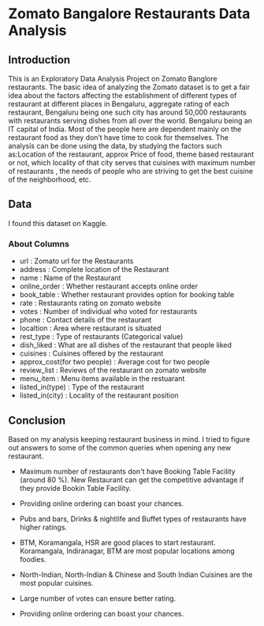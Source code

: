 # Zomato Bangalore Restaurants Data Analysis

## Introduction
This is an Exploratory Data Analysis Project on Zomato Banglore restaurants. The basic idea of analyzing the Zomato dataset is to get a fair idea about the factors affecting the establishment of different types of restaurant at different places in Bengaluru, aggregate rating of each restaurant, Bengaluru being one such city has around 50,000 restaurants with restaurants serving dishes from all over the world. Bengaluru being an IT capital of India. Most of the people here are dependent mainly on the restaurant food as they don’t have time to cook for themselves.
The analysis can be done using the data, by studying the factors such as:Location of the restaurant, approx Price of food, theme based restaurant or not, which locality of that city serves that cuisines with maximum number of restaurants , the needs of people who are striving to get the best cuisine of the neighborhood, etc.

## Data
I found this dataset on Kaggle.

### About Columns

* url : Zomato url for the Restaurants 
* address : Complete location of the Restaurant
* name : Name of the Restaurant
* online_order : Whether restaurant accepts online order
* book_table : Whether restaurant provides option for booking table
* rate : Restaurants rating on zomato website 
* votes : Number of individual who voted for restaurants
* phone : Contact details of the restaurant
* localtion : Area where restaurant is situated
* rest_type : Type of restaurants (Categorical value)
* dish_liked : What are all dishes of the restaurant that people liked 
* cuisines : Cuisines offered by the restaurant
* approx_cost(for two people) : Average cost for two people 
* review_list : Reviews of the restaurant on zomato website
* menu_item : Menu items available in the restuarant
* listed_in(type) : Type of the restaurant
* listed_in(city) : Locality of the restaurant position

## Conclusion

Based on my analysis keeping restaurant business in mind. I tried to figure out answers to some of the common queries when opening any new restaurant.

* Maximum number of restaurants don't have Booking Table Facility (around 80 %). New Restaurant can get the competitive advantage if they provide Bookin Table Facility.

* Providing online ordering can boast your chances.

* Pubs and bars, Drinks & nightlife and Buffet types of restaurants have higher ratings.

* BTM, Koramangala, HSR are good places to start restaurant. Koramangala, Indiranagar, BTM are most popular locations among foodies.

* North-Indian, North-Indian & Chinese and South Indian Cuisines are the most popular cuisines.

* Large number of votes can ensure better rating.

* Providing online ordering can boast your chances.
